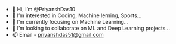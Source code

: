 - 👋 Hi, I’m @PriyanshDas10
- 👀 I’m interested in Coding, Machine lerning, Sports...
- 🌱 I’m currently focusing on Machine Learning...
- 💞️ I’m looking to collaborate on ML and Deep Learning projects...
- 📫 Email - priyanshdas51@gmail.com

<!---
PriyanshDas10/PriyanshDas10 is a ✨ special ✨ repository because its `README.md` (this file) appears on your GitHub profile.
You can click the Preview link to take a look at your changes.
--->
